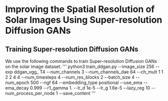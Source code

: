 # Improving the Spatial Resolution of Solar Images Using Super-resolution Diffusion GANs

## Training Super-resolution Diffusion GANs ##
We use the following commands to train Super-resolution Diffusion GANs on the solar image dataset.
'''
python3 train_ddgan.py --image_size 256 --exp ddgan_vgg_ T4 --num_channels 3 --num_channels_dae 64 --ch_mult 1 1 2 2 4 4 --num_timesteps 4 --num_res_blocks 2 --batch_size 4 --num_epoch 500 --ngf 64 --embedding_type positional --use_ema --ema_decay 0.999 --r1_gamma 1. --lr_d 1e-5 --lr_g 1.6e-5 --lazy_reg 10 --num_process_per_node 1 --save_content
'''


